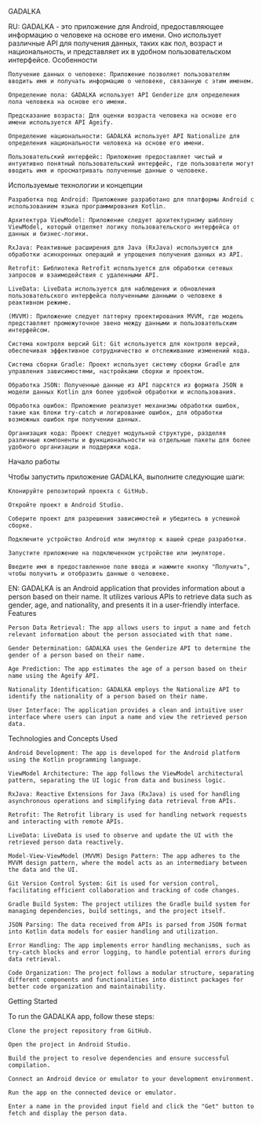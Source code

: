 GADALKA

RU: GADALKA - это приложение для Android, предоставляющее информацию о человеке на основе его имени. Оно использует различные API для получения данных, таких как пол, возраст и национальность, и представляет их в удобном пользовательском интерфейсе.
Особенности

    Получение данных о человеке: Приложение позволяет пользователям вводить имя и получать информацию о человеке, связанную с этим именем.
    
    Определение пола: GADALKA использует API Genderize для определения пола человека на основе его имени.
    
    Предсказание возраста: Для оценки возраста человека на основе его имени используется API Ageify.
    
    Определение национальности: GADALKA использует API Nationalize для определения национальности человека на основе его имени.
    
    Пользовательский интерфейс: Приложение предоставляет чистый и интуитивно понятный пользовательский интерфейс, где пользователи могут вводить имя и просматривать полученные данные о человеке.
    

Используемые технологии и концепции

    Разработка под Android: Приложение разработано для платформы Android с использованием языка программирования Kotlin.
    
    Архитектура ViewModel: Приложение следует архитектурному шаблону ViewModel, который отделяет логику пользовательского интерфейса от данных и бизнес-логики.
  
    RxJava: Реактивные расширения для Java (RxJava) используются для обработки асинхронных операций и упрощения получения данных из API.
    
    Retrofit: Библиотека Retrofit используется для обработки сетевых запросов и взаимодействия с удаленными API.
    
    LiveData: LiveData используется для наблюдения и обновления пользовательского интерфейса полученными данными о человеке в реактивном режиме.
    
    (MVVM): Приложение следует паттерну проектирования MVVM, где модель представляет промежуточное звено между данными и пользовательским интерфейсом.
    
    Система контроля версий Git: Git используется для контроля версий, обеспечивая эффективное сотрудничество и отслеживание изменений кода.
    
    Система сборки Gradle: Проект использует систему сборки Gradle для управления зависимостями, настройками сборки и проектом.
    
    Обработка JSON: Полученные данные из API парсятся из формата JSON в модели данных Kotlin для более удобной обработки и использования.
    
    Обработка ошибок: Приложение реализует механизмы обработки ошибок, такие как блоки try-catch и логирование ошибок, для обработки возможных ошибок при получении данных.
    
    Организация кода: Проект следует модульной структуре, разделяя различные компоненты и функциональности на отдельные пакеты для более удобного организации и поддержки кода.

Начало работы

Чтобы запустить приложение GADALKA, выполните следующие шаги:

    Клонируйте репозиторий проекта с GitHub.
    
    Откройте проект в Android Studio.
    
    Соберите проект для разрешения зависимостей и убедитесь в успешной сборке.
    
    Подключите устройство Android или эмулятор к вашей среде разработки.
    
    Запустите приложение на подключенном устройстве или эмуляторе.
    
    Введите имя в предоставленное поле ввода и нажмите кнопку "Получить", чтобы получить и отобразить данные о человеке.

EN: GADALKA is an Android application that provides information about a person based on their name. It utilizes various APIs to retrieve data such as gender, age, and nationality, and presents it in a user-friendly interface.
Features

    Person Data Retrieval: The app allows users to input a name and fetch relevant information about the person associated with that name.
    
    Gender Determination: GADALKA uses the Genderize API to determine the gender of a person based on their name.
    
    Age Prediction: The app estimates the age of a person based on their name using the Ageify API.
    
    Nationality Identification: GADALKA employs the Nationalize API to identify the nationality of a person based on their name.
    
    User Interface: The application provides a clean and intuitive user interface where users can input a name and view the retrieved person data.

Technologies and Concepts Used

    Android Development: The app is developed for the Android platform using the Kotlin programming language.
    
    ViewModel Architecture: The app follows the ViewModel architectural pattern, separating the UI logic from data and business logic.
    
    RxJava: Reactive Extensions for Java (RxJava) is used for handling asynchronous operations and simplifying data retrieval from APIs.
    
    Retrofit: The Retrofit library is used for handling network requests and interacting with remote APIs.
    
    LiveData: LiveData is used to observe and update the UI with the retrieved person data reactively.
    
    Model-View-ViewModel (MVVM) Design Pattern: The app adheres to the MVVM design pattern, where the model acts as an intermediary between the data and the UI.
    
    Git Version Control System: Git is used for version control, facilitating efficient collaboration and tracking of code changes.
    
    Gradle Build System: The project utilizes the Gradle build system for managing dependencies, build settings, and the project itself.
    
    JSON Parsing: The data received from APIs is parsed from JSON format into Kotlin data models for easier handling and utilization.
    
    Error Handling: The app implements error handling mechanisms, such as try-catch blocks and error logging, to handle potential errors during data retrieval.
    
    Code Organization: The project follows a modular structure, separating different components and functionalities into distinct packages for better code organization and maintainability.
    

Getting Started

To run the GADALKA app, follow these steps:

    Clone the project repository from GitHub.
    
    Open the project in Android Studio.
    
    Build the project to resolve dependencies and ensure successful compilation.
    
    Connect an Android device or emulator to your development environment.
    
    Run the app on the connected device or emulator.
    
    Enter a name in the provided input field and click the "Get" button to fetch and display the person data.

